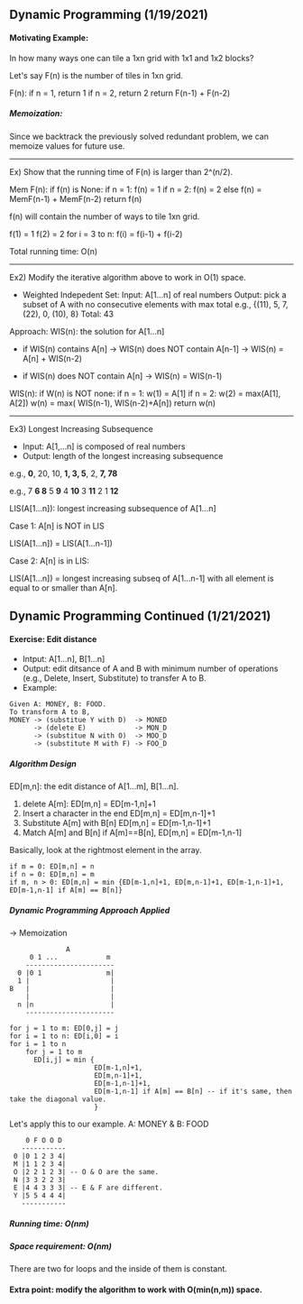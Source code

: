 ## Dynamic Programming (1/19/2021)

#### Motivating Example: 
In how many ways one can tile a 1xn grid with 1x1 and 1x2 blocks? 

Let's say F(n) is the number of tiles in 1xn grid. 

F(n): 
if n = 1, return 1
if n = 2, return 2
return F(n-1) + F(n-2)

##### Memoization: 
Since we backtrack the previously solved redundant problem, we can memoize values for future use. 

-----------------------------------
Ex) Show that the running time of F(n) is larger than 2^(n/2).

Mem F(n):
  if f(n) is None: 
    if n = 1: f(n) = 1
    if n = 2: f(n) = 2
    else
      f(n) = MemF(n-1) + MemF(n-2)
    return f(n)

f(n) will contain the number of ways to tile 1xn grid.

f(1) = 1
f(2) = 2
for i = 3 to n: 
  f(i) = f(i-1) + f(i-2) 
  
Total running time: O(n)

----------------------------------
Ex2) Modify the iterative algorithm above to work in O(1) space. 

- Weighted Indepedent Set: 
Input: A[1...n] of real numbers 
Output: pick a subset of A with no consecutive elements with max total 
e.g., {(11), 5, 7, (22), 0, (10), 8}
Total: 43

Approach: WIS(n): the solution for A[1...n]
* if WIS(n) contains A[n]
-> WIS(n) does NOT contain A[n-1]
-> WIS(n) = A[n] + WIS(n-2)

* if WIS(n) does NOT contain A[n]
-> WIS(n) = WIS(n-1)

WIS(n):
  if W(n) is NOT none: 
    if n = 1: w(1) = A[1]
    if n = 2: w(2) = max(A[1], A[2])
    w(n) = max( WIS(n-1), WIS(n-2)+A[n])
    return w(n)

----------------------------------------
Ex3) Longest Increasing Subsequence

* Input: A[1,...n] is composed of real numbers 
* Output: length of the longest increasing subsequence 

e.g., **0**, 20, 10, **1, 3, 5**, 2, **7, 78**

e.g., 7 **6 8** 5 **9** 4 **10** 3 **11** 2 1 **12**

LIS(A[1...n]): longest increasing subsequence of A[1...n]

Case 1: A[n] is NOT in LIS 

LIS(A[1...n]) = LIS(A[1...n-1])

Case 2: A[n] is in LIS: 

LIS(A[1...n]) = longest increasing subseq of A[1...n-1] with all element is equal to or smaller than A[n].

## Dynamic Programming Continued (1/21/2021) 

#### Exercise: Edit distance
- Intput: A[1...n], B[1...n]
- Output: edit ditsance of A and B with minimum number of operations (e.g., Delete, Insert, Substitute) to transfer A to B. 
- Example: 
```
Given A: MONEY, B: FOOD.
To transform A to B, 
MONEY -> (substitue Y with D)  -> MONED 
      -> (delete E)            -> MON_D 
      -> (substitue N with O)  -> MOO_D 
      -> (substitute M with F) -> FOO_D
```

##### Algorithm Design 
ED[m,n]: the edit distance of A[1...m], B[1...n].

1. delete A[m]: ED[m,n] = ED[m-1,n]+1
2. Insert a character in the end ED[m,n] = ED[m,n-1]+1
3. Substitute A[m] with B[n] ED[m,n] = ED[m-1,n-1]+1
4. Match A[m] and B[n] if A[m]==B[n], ED[m,n] = ED[m-1,n-1]

Basically, look at the rightmost element in the array. 

```
if m = 0: ED[m,n] = n
if n = 0: ED[m,n] = m
if m, n > 0: ED[m,n] = min {ED[m-1,n]+1, ED[m,n-1]+1, ED[m-1,n-1]+1, ED[m-1,n-1] if A[m] == B[n]}
```

##### Dynamic Programming Approach Applied 
-> Memoization 
```
              A
     0 1 ...            m
    ----------------------
  0 |0 1                m|
  1 |                    |
B   |                    |
    |                    |
  n |n                   |
    ----------------------
    
for j = 1 to m: ED[0,j] = j
for i = 1 to n: ED[i,0] = i
for i = 1 to n 
    for j = 1 to m
      ED[i,j] = min {
                     ED[m-1,n]+1, 
                     ED[m,n-1]+1, 
                     ED[m-1,n-1]+1, 
                     ED[m-1,n-1] if A[m] == B[n] -- if it's same, then take the diagonal value.
                     }
 ```
 Let's apply this to our example. A: MONEY & B: FOOD 
 ```
     0 F O O D
    -----------
  0 |0 1 2 3 4|
  M |1 1 2 3 4|
  O |2 2 1 2 3| -- O & O are the same. 
  N |3 3 2 2 3|
  E |4 4 3 3 3| -- E & F are different.
  Y |5 5 4 4 4|
    -----------
```
##### Running time: O(nm)
##### Space requirement: O(nm)
There are two for loops and the inside of them is constant.

#### Extra point: modify the algorithm to work with O(min(n,m)) space. 


